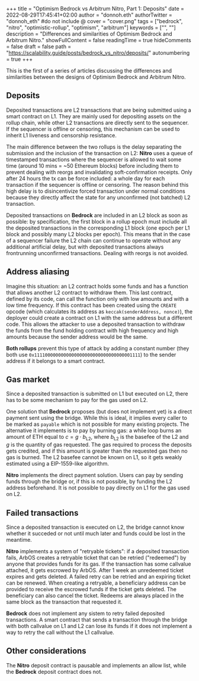 +++
title = "Optimism Bedrock vs Arbitrum Nitro, Part 1: Deposits"
date = 2022-08-29T17:45:41+02:00
author = "donnoh.eth"
authorTwitter = "donnoh_eth" #do not include @
cover = "cover.png"
tags = ["bedrock", "nitro", "optimistic-rollup", "optimism", "arbitrum"]
keywords = ["", ""]
description = "Differences and similarities of Optimism Bedrock and Arbitrum Nitro."
showFullContent = false
readingTime = true
hideComments = false
draft = false
path = "https://scalability.guide/posts/bedrock_vs_nitro/deposits/"
autonumbering = true
+++

This is the first of a series of articles discussing the differences and similarities between the designs of Optimism Bedrock and Arbitrum Nitro.

## Deposits

Deposited transactions are L2 transactions that are being submitted using a smart contract on L1. They are mainly used for depositing assets on the rollup chain, while other L2 transactions are directly sent to the sequencer. If the sequencer is offline or censoring, this mechanism can be used to inherit L1 liveness and censorship resistance.

The main difference between the two rollups is the delay separating the submission and the inclusion of the transaction on L2: **Nitro** uses a queue of timestamped transactions where the sequencer is allowed to wait some time (around 10 mins = ~50 Ethereum blocks) before including them to prevent dealing with reorgs and invalidating soft-confirmation receipts. Only after 24 hours the tx can be force included: a whole day for each transaction if the sequencer is offline or censoring. The reason behind this high delay is to disincentivize forced transaction under normal conditions because they directly affect the state for any unconfirmed (not batched) L2 transaction.

Deposited transactions on **Bedrock** are included in an L2 block as soon as possible: by specification, the first block in a rollup epoch must include all the deposited transactions in the corresponding L1 block (one epoch per L1 block and possibly many L2 blocks per epoch). This means that in the case of a sequencer failure the L2 chain can continue to operate without any additional artificial delay, but with deposited transactions always frontrunning unconfirmed transactions. Dealing with reorgs is not avoided.

## Address aliasing

Imagine this situation: an L2 contract holds some funds and has a function that allows another L2 contract to withdraw them. This last contract, defined by its code, can call the function only with low amounts and with a low time frequency. If this contract has been created using the `CREATE` opcode (which calculates its address as `keccak(senderAddress, nonce)`), the deployer could create a contract on L1 with the same address but a different code. This allows the attacker to use a deposited transaction to withdraw the funds from the fund holding contract with high frequency and high amounts because the sender address would be the same.

**Both rollups** prevent this type of attack by adding a constant number (they both use `0x1111000000000000000000000000000000001111`) to the sender address if it belongs to a smart contract.

## Gas market

Since a deposited transaction is submitted on L1 but executed on L2, there has to be some mechanism to pay for the gas used on L2.

One solution that **Bedrock** proposes (but does not implement yet) is a direct payment sent using the bridge. While this is ideal, it implies every caller to be marked as `payable` which is not possible for many existing projects. The alternative it implements is to pay by burning gas: a while loop burns an amount of ETH equal to $c = g \cdot b_{\text{L2}}$, where $b_{\text{L2}}$ is the basefee of the L2 and $g$ is the quantity of gas requested. The gas required to process the deposits gets credited, and if this amount is greater than the requested gas then no gas is burned. The L2 basefee cannot be known on L1, so it gets weakly estimated using a EIP-1559-like algorithm.

**Nitro** implements the direct payment solution. Users can pay by sending funds through the bridge or, if this is not possible, by funding the L2 address beforehand. It is not possible to pay directly on L1 for the gas used on L2.

## Failed transactions

Since a deposited transaction is executed on L2, the bridge cannot know whether it succeded or not until much later and funds could be lost in the meantime. 

**Nitro** implements a system of "retryable tickets": if a deposited transaction fails, ArbOS creates a retryable ticket that can be retried ("redeemed") by anyone that provides funds for its gas. If the transaction has some callvalue attached, it gets escrowed by ArbOS. After 1 week an unredeemed ticket expires and gets deleted. A failed retry can be retried and an expiring ticket can be renewed. When creating a retryable, a beneficiary address can be provided to receive the escrowed funds if the ticket gets deleted. The beneficiary can also cancel the ticket. Redeems are always placed in the same block as the transaction that requested it.

**Bedrock** does not implement any sistem to retry failed deposited transactions. A smart contract that sends a transaction through the bridge with both callvalue on L1 and L2 can lose its funds if it does not implement a way to retry the call without the L1 callvalue.

## Other considerations

The **Nitro** deposit contract is pausable and implements an allow list, while the **Bedrock** deposit contract does not.